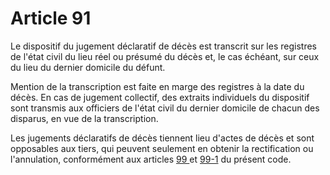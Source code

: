 # Article 91

<p>Le dispositif du jugement déclaratif de décès est transcrit sur les registres de l'état civil du lieu réel ou présumé du décès et, le cas échéant, sur ceux du lieu du dernier domicile du défunt. </p><p>Mention de la transcription est faite en marge des registres à la date du décès. En cas de jugement collectif, des extraits individuels du dispositif sont transmis aux officiers de l'état civil du dernier domicile de chacun des disparus, en vue de la transcription. </p><p>Les jugements déclaratifs de décès tiennent lieu d'actes de décès et sont opposables aux tiers, qui peuvent seulement en obtenir la rectification ou l'annulation, conformément aux articles <a href='/code-civil/livre-ier-des-personnes/titre-ii-des-actes-de-letat-civil/chapitre-vii-de-la-rectification-des-actes-detat-civil/99.md' title='Code civil - art. 99 (V)'>99 </a>et <a href='/code-civil/livre-ier-des-personnes/titre-ii-des-actes-de-letat-civil/chapitre-vii-de-la-rectification-des-actes-detat-civil/99-1.md' title='Code civil - art. 99-1 (V)'>99-1</a> du présent code.</p>